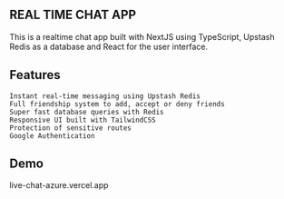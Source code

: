 ## REAL TIME CHAT APP

This is a realtime chat app built with NextJS using TypeScript, Upstash Redis as a database and React for the user interface.

## Features

    Instant real-time messaging using Upstash Redis
    Full friendship system to add, accept or deny friends
    Super fast database queries with Redis
    Responsive UI built with TailwindCSS
    Protection of sensitive routes
    Google Authentication

## Demo
live-chat-azure.vercel.app
